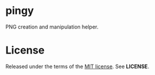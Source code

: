 pingy
=====
PNG creation and manipulation helper.

License
=======
Released under the terms of the
[MIT license](http://tldrlegal.com/license/mit-license). See **LICENSE**.
